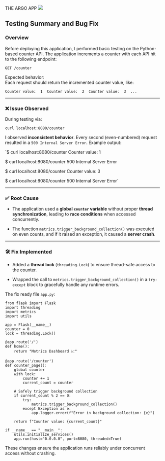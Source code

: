 THE ARGO APP
![](https://lh7-rt.googleusercontent.com/docsz/AD_4nXdH0nGmdsYZs4Ri-l4rum1N4ydqEpFi6sttpC8LpfkkXH2IRe-_XAMfWIhvXB8lUnGJ60hsoxv6xPOHou6AgvEA3sFY4YXq9crmsWzQ67IUVXKzbW0citjnp_PcW61OBIGTBSyKvQ?key=vUvFrm-5SMd3IIP1U_FR1w)
## Testing Summary and Bug Fix

### Overview

Before deploying this application, I performed basic testing on the Python-based counter API. The application increments a counter with each API hit to the following endpoint:


`GET /counter` 

Expected behavior:  
Each request should return the incremented counter value, like:


`Counter value:  1  Counter value:  2  Counter value:  3  ...` 

----------

### ❌ Issue Observed

During testing via:


`curl localhost:8080/counter` 

I observed **inconsistent behavior**. Every second (even-numbered) request resulted in a `500 Internal Server Error`. Example output:


`$ curl localhost:8080/counter
Counter value: 1

$ curl localhost:8080/counter
500 Internal Server Error

$ curl localhost:8080/counter
Counter value: 3

$ curl localhost:8080/counter
500 Internal Server Error` 

----------

### ✅ Root Cause

-   The application used a **global `counter` variable** without proper **thread synchronization**, leading to **race conditions** when accessed concurrently.
    
-   The function `metrics.trigger_background_collection()` was executed on even counts, and if it raised an exception, it caused a **server crash**.
    

----------

### 🛠️ Fix Implemented

-   Added a **thread lock** (`threading.Lock`) to ensure thread-safe access to the counter.
    
-   Wrapped the call to `metrics.trigger_background_collection()` in a `try-except` block to gracefully handle any runtime errors.
    
The fix ready file `app.py`:
```
from flask import Flask
import threading
import metrics
import utils

app = Flask(__name__)
counter = 0
lock = threading.Lock()

@app.route('/')
def home():
    return "Metrics Dashboard 📈"

@app.route('/counter')
def counter_page():
    global counter
    with lock:
        counter += 1
        current_count = counter

    # Safely trigger background collection
    if current_count % 2 == 0:
        try:
            metrics.trigger_background_collection()
        except Exception as e:
            app.logger.error(f"Error in background collection: {e}")

    return f"Counter value: {current_count}"

if __name__ == "__main__":
    utils.initialize_services()
    app.run(host="0.0.0.0", port=8080, threaded=True)

```
These changes ensure the application runs reliably under concurrent access without crashing.
